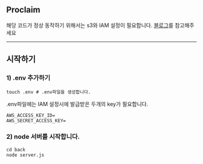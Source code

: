 ## Proclaim

해당 코드가 정상 동작하기 위해서는 s3와 IAM 설정이 필요합니다.
[블로그](https://velog.io/@devstefancho/s3-frontend%EC%97%90%EC%84%9C-s3-bucket%EC%97%90-%EC%9D%B4%EB%AF%B8%EC%A7%80-%EB%B0%94%EB%A1%9C-%EC%98%AC%EB%A6%AC%EA%B8%B0)를 참고해주세요

---

## 시작하기

### 1) .env 추가하기

```
touch .env # .env파일을 생성합니다.
```

.env파일에는 IAM 설정시에 발급받은 두개의 key가 필요합니다.

```
AWS_ACCESS_KEY_ID=
AWS_SECRET_ACCESS_KEY=
```

### 2) node 서버를 시작합니다.

```
cd back
node server.js
```
